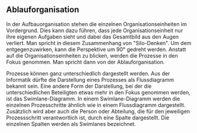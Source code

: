 ## Ablauforganisation

In der Aufbauorganisation stehen die einzelnen Organisationseinheiten im
Vordergrund. Dies kann dazu führen, dass jede Organisationseinheit nur ihre
eigenen Aufgaben sieht und dabei das Gesamtbild aus den Augen verliert. Man
spricht in diesem Zusammenhang von "Silo-Denken". Um dem entgegenzuwirken, kann
die Perspektive um 90° gedreht werden. Anstatt auf die Organisationseinheiten zu
blicken, werden die Prozesse in den Fokus genommen. Man spricht dann von der
Ablauforganisation.  

Prozesse können ganz unterschiedlich dargestellt werden. Aus der Informatik
dürfte die Darstellung eines Prozesses als Flussdiagramm bekannt sein. Eine
andere Form der Darstellung, bei der die unterschiedlichen Beteiligten etwas
mehr in den Fokus genommen werden, ist das Swimlane-Diagramm. In einem
Swimlane-Diagramm werden die einzelnen Prozesschritte ähnlich wie in einem
Flussdiagramm dargestellt. Zusätzlich wird aber auch die Person oder
Abteilung, die für den jeweiligen Prozessschritt verantwortlich ist, durch eine Spalte
dargestellt. Die einzelnen Spalten werden als Swimlanes bezeichnet.

